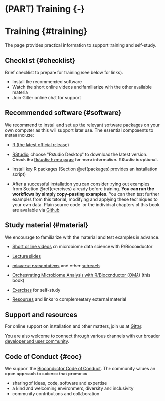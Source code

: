 # (PART) Training {-}

# Training {#training}

<script>
document.addEventListener("click", function (event) {
    if (event.target.classList.contains("rebook-collapse")) {
        event.target.classList.toggle("active");
        var content = event.target.nextElementSibling;
        if (content.style.display === "block") {
            content.style.display = "none";
        } else {
            content.style.display = "block";
        }
    }
})
</script>

<style>
.rebook-collapse {
  background-color: #eee;
  color: #444;
  cursor: pointer;
  padding: 18px;
  width: 100%;
  border: none;
  text-align: left;
  outline: none;
  font-size: 15px;
}

.rebook-content {
  padding: 0 18px;
  display: none;
  overflow: hidden;
  background-color: #f1f1f1;
}
</style>

The page provides practical information to support training and self-study.


## Checklist {#checklist}

Brief checklist to prepare for training (see below for links).

 * Install the recommended software
 * Watch the short online videos and familiarize with the other available material
 * Join Gitter online chat for support


## Recommended software {#software}

We recommend to install and set up the relevant software packages on
your own computer as this will support later use. The essential
components to install include:

* [R (the latest official release)](https://www.r-project.org/) 

* [RStudio](https://www.rstudio.com/products/rstudio/download/);
  choose "Rstudio Desktop" to download the latest version. Check the
  [Rstudio home page](https://www.rstudio.com/) for more
  information. RStudio is optional.

* Install key R packages (Section \@ref(packages) provides an installation script)


* After a successful installation you can consider trying out examples
  from Section \@ref(exercises) already before training. **You can run
  the workflows by simply copy-pasting examples.** You can then test
  further examples from this tutorial, modifying and applying these
  techniques to your own data. Plain source code for the individual chapters of this book are available via [Github](https://github.com/microbiome/OMA/tree/master/R)

## Study material {#material}

We encourage to familiarize with the material and test examples in advance.

 * [Short online videos](https://www.youtube.com/playlist?list=PLjiXAZO27elAJEptP59BN3whVJ61XIkST) on microbiome data science with R/Bioconductor  

 * [Lecture slides](https://microbiome.github.io/)
 
 * [miaverse presentations](https://microbiome.github.io/outreach/index.html) and other [outreach](https://github.com/microbiome/outreach)

 * [Orchestrating Microbiome Analysis with R/Bioconductor (OMA)](https://microbiome.github.io/OMA/) (this book)

 * [Exercises](https://microbiome.github.io/OMA/exercises.html) for self-study

 * [Resources](https://microbiome.github.io/OMA/resources.html) and links to complementary external material



## Support and resources

For online support on installation and other matters, join us at
[Gitter](https://gitter.im/microbiome/miaverse?utm_source=badge&utm_medium=badge&utm_campaign=pr-badge&utm_content=badge).

You are also welcome to connect through various channels with our
broader [developer and user community](https://microbiome.github.io).


## Code of Conduct {#coc}

We support the [Bioconductor Code of Conduct](https://bioconductor.github.io/bioc_coc_multilingual/). The community values an open approach to science that promotes 

  - sharing of ideas, code, software and expertise
  - a kind and welcoming environment, diversity and inclusivity
  - community contributions and collaboration

